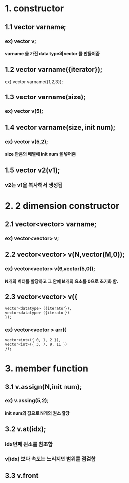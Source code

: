 # 1. constructor
## 1.1 vector<data type> varname;
### ex) vector<int> v;
#### varname 을 가진 data type의 vector 를 만들어줌
    
## 1.2 vector<data type> varname({iterator});
ex) vector<data type> varname({1,2,3});

## 1.3 vector<data type> varname(size);
### ex) vector<int> v(5);

## 1.4 vector<data type> varname(size, init num);
### ex) vector<int> v(5,2); 
#### size 만큼의 배열에 init num 을 넣어줌
    
## 1.5 vector<int> v2(v1);
### v2는 v1을 복사해서 생성됨
    
# 2. 2 dimension constructor
## 2.1 vector<vector<data type>> varname;
### ex) vector<vector<int>> v;

## 2.2 vector<vector<datatype>> v(N,vector<datatype>(M,0));
### ex) vector<vector<int>> v(6,vector<int>(5,0));
#### N개의 벡터를 할당하고 그 안에 M개의 요소를 0으로 초기화 함.

## 2.3 vector<vector<datatype>> v({
    vector<datatype> ({iterator}),
    vector<datatype> ({iterator})
    });
### ex) vector<vector<int> > arr({
    vector<int>({ 0, 1, 2 }),
    vector<int>({ 3, 7, 9, 11 })
    });

# 3. member function
## 3.1 v.assign(N,init num);
### ex) v.assing(5,2);
#### init num의 값으로 N개의 원소 할당

## 3.2 v.at(idx);
### idx번째 원소를 참조함 
### v[idx] 보다 속도는 느리지만 범위를 점검함

## 3.3 v.front

